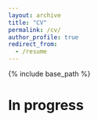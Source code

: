 ```yaml
---
layout: archive
title: "CV"
permalink: /cv/
author_profile: true
redirect_from:
  - /resume
---
```


{% include base_path %}

In progress
======
